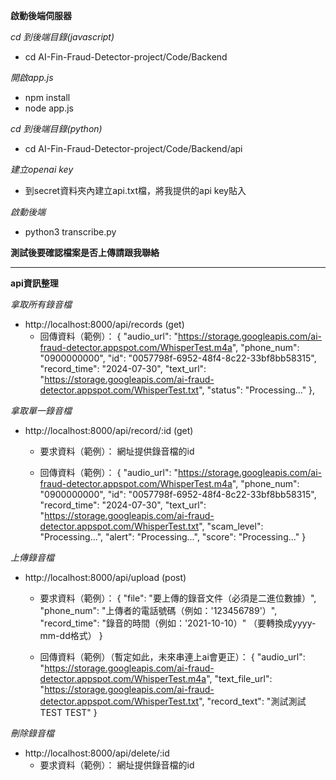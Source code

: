 **啟動後端伺服器**

*cd 到後端目錄(javascript)*
- cd AI-Fin-Fraud-Detector-project/Code/Backend

*開啟app.js*
- npm install
- node app.js

*cd 到後端目錄(python)*
- cd AI-Fin-Fraud-Detector-project/Code/Backend/api

*建立openai key*
- 到secret資料夾內建立api.txt檔，將我提供的api key貼入

*啟動後端*
- python3 transcribe.py

**測試後要確認檔案是否上傳請跟我聯絡**

---

**api資訊整理**

*拿取所有錄音檔*
- http://localhost:8000/api/records (get)
    - 回傳資料（範例）：
    {
        "audio_url": "https://storage.googleapis.com/ai-fraud-detector.appspot.com/WhisperTest.m4a",
        "phone_num": "0900000000",
        "id": "0057798f-6952-48f4-8c22-33bf8bb58315",
        "record_time": "2024-07-30",
        "text_url": "https://storage.googleapis.com/ai-fraud-detector.appspot.com/WhisperTest.txt",
        "status": "Processing..."
    },

*拿取單一錄音檔*
- http://localhost:8000/api/record/:id (get)
    - 要求資料（範例）：
    網址提供錄音檔的id

    - 回傳資料（範例）：
    {
        "audio_url": "https://storage.googleapis.com/ai-fraud-detector.appspot.com/WhisperTest.m4a",
        "phone_num": "0900000000",
        "id": "0057798f-6952-48f4-8c22-33bf8bb58315",
        "record_time": "2024-07-30",
        "text_url": "https://storage.googleapis.com/ai-fraud-detector.appspot.com/WhisperTest.txt",
        "scam_level": "Processing...",
        "alert": "Processing...",
        "score": "Processing..."
    }

*上傳錄音檔*
- http://localhost:8000/api/upload (post)
    - 要求資料（範例）：
    {
        "file": "要上傳的錄音文件（必須是二進位數據）",
        "phone_num": "上傳者的電話號碼（例如：'123456789'）",
        "record_time": "錄音的時間（例如：'2021-10-10）" （要轉換成yyyy-mm-dd格式）
    }
    
    - 回傳資料（範例）（暫定如此，未來串連上ai會更正）：
    {
        "audio_url": "https://storage.googleapis.com/ai-fraud-detector.appspot.com/WhisperTest.m4a",
        "text_file_url": "https://storage.googleapis.com/ai-fraud-detector.appspot.com/WhisperTest.txt",
        "record_text": "測試測試 TEST TEST"
    }

*刪除錄音檔*
- http://localhost:8000/api/delete/:id
    - 要求資料（範例）：
    網址提供錄音檔的id
